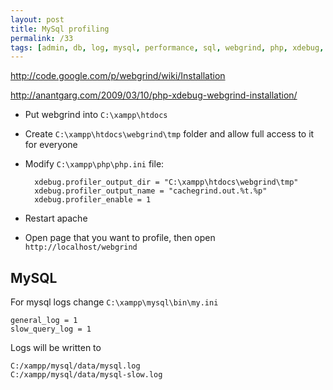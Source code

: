 ```yaml
---
layout: post
title: MySql profiling
permalink: /33
tags: [admin, db, log, mysql, performance, sql, webgrind, php, xdebug, profiler, general_log, slow_query_log]
---
```


<http://code.google.com/p/webgrind/wiki/Installation>

<http://anantgarg.com/2009/03/10/php-xdebug-webgrind-installation/>

* Put webgrind into `C:\xampp\htdocs`
* Create `C:\xampp\htdocs\webgrind\tmp` folder and allow full access to it for everyone
* Modify `C:\xampp\php\php.ini` file:

        xdebug.profiler_output_dir = "C:\xampp\htdocs\webgrind\tmp"
        xdebug.profiler_output_name = "cachegrind.out.%t.%p"
        xdebug.profiler_enable = 1

* Restart apache
* Open page that you want to profile, then open `http://localhost/webgrind`

MySQL
-----

For mysql logs change `C:\xampp\mysql\bin\my.ini`

    general_log = 1
    slow_query_log = 1

Logs will be written to

    C:/xampp/mysql/data/mysql.log
    C:/xampp/mysql/data/mysql-slow.log
